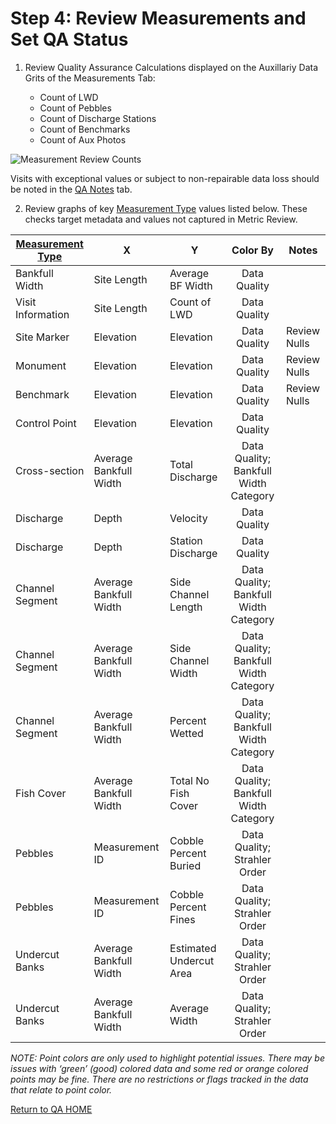 # Step 4: Review Measurements and Set QA Status



1. Review Quality Assurance Calculations displayed on the Auxillariy Data Grits of the Measurements Tab:   

   - Count of LWD
   - Count of Pebbles
   - Count of Discharge Stations
   - Count of Benchmarks
   - Count of Aux Photos

 ![Measurement Review Counts](https://southforkresearch.github.io/CHaMP-Management/images/MeasurementReview_Counts.png)

   Visits with exceptional values or subject to non-repairable data loss should be noted in the [QA Notes](QA_QAStatus.md) tab. 

2. Review graphs of key [Measurement Type](MeasurementTypes.md) values listed below.  These checks target metadata and values not captured in Metric Review.

| [Measurement Type](MeasurementTypes.md) | X                      | Y                       |                Color By                | Notes        |
| --------------------------------------- | ---------------------- | ----------------------- | :------------------------------------: | ------------ |
| Bankfull Width                          | Site Length            | Average BF Width        |              Data Quality              |              |
| Visit Information                       | Site Length            | Count of LWD            |              Data Quality              |              |
| Site Marker                             | Elevation              | Elevation               |              Data Quality              | Review Nulls |
| Monument                                | Elevation              | Elevation               |              Data Quality              | Review Nulls |
| Benchmark                               | Elevation              | Elevation               |              Data Quality              | Review Nulls |
| Control Point                           | Elevation              | Elevation               |              Data Quality              |              |
| Cross-section                           | Average Bankfull Width | Total Discharge         | Data Quality;  Bankfull Width Category |              |
| Discharge                               | Depth                  | Velocity                |              Data Quality              |              |
| Discharge                               | Depth                  | Station Discharge       |              Data Quality              |              |
| Channel Segment                         | Average Bankfull Width | Side Channel Length     | Data Quality; Bankfull Width Category  |              |
| Channel Segment                         | Average Bankfull Width | Side Channel Width      | Data Quality; Bankfull Width Category  |              |
| Channel Segment                         | Average Bankfull Width | Percent Wetted          | Data Quality; Bankfull Width Category  |              |
| Fish Cover                              | Average Bankfull Width | Total No Fish Cover     | Data Quality; Bankfull Width Category  |              |
| Pebbles                                 | Measurement ID         | Cobble Percent Buried   |      Data Quality; Strahler Order      |              |
| Pebbles                                 | Measurement ID         | Cobble Percent Fines    |      Data Quality; Strahler Order      |              |
| Undercut Banks                          | Average Bankfull Width | Estimated Undercut Area |      Data Quality; Strahler Order      |              |
| Undercut Banks                          | Average Bankfull Width | Average Width           |      Data Quality; Strahler Order      |              |

*NOTE: Point colors are only used to highlight potential issues.  There may be issues with ‘green’ (good)*
*colored data and some red or orange colored points may be fine.  There are no restrictions or flags tracked in the data that relate to point color.*


[Return to QA HOME](QAMain.md)

